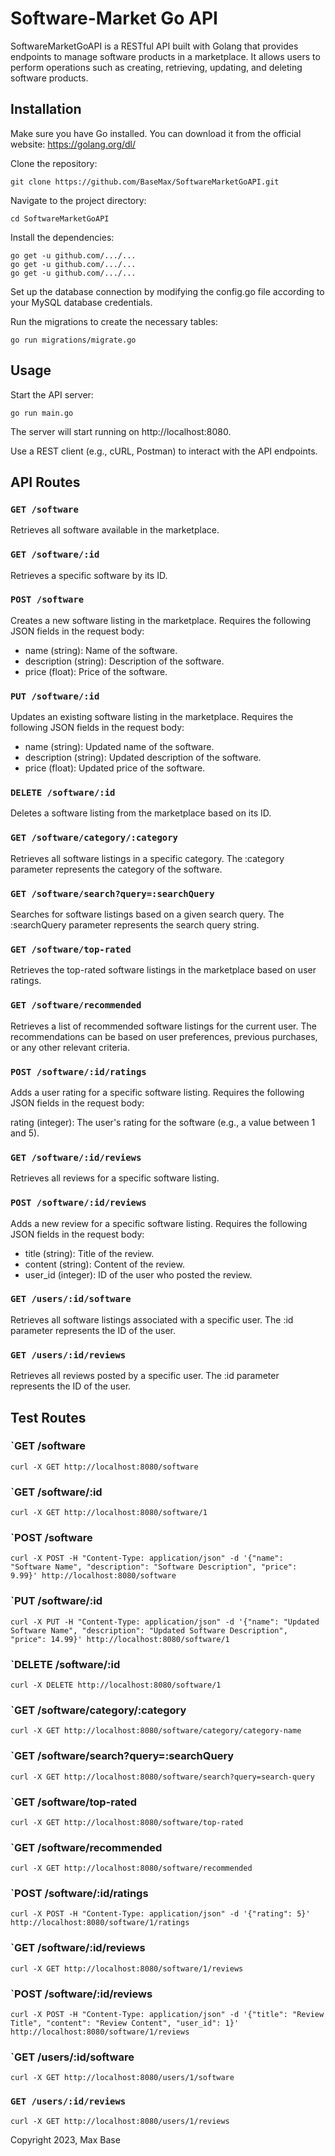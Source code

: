 # Software-Market Go API

SoftwareMarketGoAPI is a RESTful API built with Golang that provides endpoints to manage software products in a marketplace. It allows users to perform operations such as creating, retrieving, updating, and deleting software products.

## Installation

Make sure you have Go installed. You can download it from the official website: https://golang.org/dl/

Clone the repository:

```shell
git clone https://github.com/BaseMax/SoftwareMarketGoAPI.git
```

Navigate to the project directory:

```shell
cd SoftwareMarketGoAPI
```

Install the dependencies:

```shell
go get -u github.com/.../...
go get -u github.com/.../...
go get -u github.com/.../...
```

Set up the database connection by modifying the config.go file according to your MySQL database credentials.

Run the migrations to create the necessary tables:

```shell
go run migrations/migrate.go
```

## Usage

Start the API server:

```shell
go run main.go
```

The server will start running on http://localhost:8080.

Use a REST client (e.g., cURL, Postman) to interact with the API endpoints.

## API Routes

### `GET /software`

Retrieves all software available in the marketplace.

### `GET /software/:id`

Retrieves a specific software by its ID.

### `POST /software`

Creates a new software listing in the marketplace. Requires the following JSON fields in the request body:

  - name (string): Name of the software.
  - description (string): Description of the software.
  - price (float): Price of the software.

### `PUT /software/:id`

Updates an existing software listing in the marketplace. Requires the following JSON fields in the request body:

  - name (string): Updated name of the software.
  - description (string): Updated description of the software.
  - price (float): Updated price of the software.

### `DELETE /software/:id`

Deletes a software listing from the marketplace based on its ID.

### `GET /software/category/:category`

Retrieves all software listings in a specific category. The :category parameter represents the category of the software.

### `GET /software/search?query=:searchQuery`

Searches for software listings based on a given search query. The :searchQuery parameter represents the search query string.

### `GET /software/top-rated`

Retrieves the top-rated software listings in the marketplace based on user ratings.

### `GET /software/recommended`

Retrieves a list of recommended software listings for the current user. The recommendations can be based on user preferences, previous purchases, or any other relevant criteria.

### `POST /software/:id/ratings`

Adds a user rating for a specific software listing. Requires the following JSON fields in the request body:

rating (integer): The user's rating for the software (e.g., a value between 1 and 5).

### `GET /software/:id/reviews`

Retrieves all reviews for a specific software listing.

### `POST /software/:id/reviews`

Adds a new review for a specific software listing. Requires the following JSON fields in the request body:

  - title (string): Title of the review.
  - content (string): Content of the review.
  - user_id (integer): ID of the user who posted the review.

### `GET /users/:id/software`

Retrieves all software listings associated with a specific user. The :id parameter represents the ID of the user.

### `GET /users/:id/reviews`

Retrieves all reviews posted by a specific user. The :id parameter represents the ID of the user.

## Test Routes

### `GET /software

```shell
curl -X GET http://localhost:8080/software
```

### `GET /software/:id

```shell
curl -X GET http://localhost:8080/software/1
```

### `POST /software

```shell
curl -X POST -H "Content-Type: application/json" -d '{"name": "Software Name", "description": "Software Description", "price": 9.99}' http://localhost:8080/software
```

### `PUT /software/:id

```shell
curl -X PUT -H "Content-Type: application/json" -d '{"name": "Updated Software Name", "description": "Updated Software Description", "price": 14.99}' http://localhost:8080/software/1
```

### `DELETE /software/:id

```shell
curl -X DELETE http://localhost:8080/software/1
```

### `GET /software/category/:category

```shell
curl -X GET http://localhost:8080/software/category/category-name
```

### `GET /software/search?query=:searchQuery

```shell
curl -X GET http://localhost:8080/software/search?query=search-query
```

### `GET /software/top-rated

```shell
curl -X GET http://localhost:8080/software/top-rated
```

### `GET /software/recommended

```shell
curl -X GET http://localhost:8080/software/recommended
```

### `POST /software/:id/ratings

```shell
curl -X POST -H "Content-Type: application/json" -d '{"rating": 5}' http://localhost:8080/software/1/ratings
```

### `GET /software/:id/reviews

```shell
curl -X GET http://localhost:8080/software/1/reviews
```

### `POST /software/:id/reviews

```shell
curl -X POST -H "Content-Type: application/json" -d '{"title": "Review Title", "content": "Review Content", "user_id": 1}' http://localhost:8080/software/1/reviews
```

### `GET /users/:id/software

```shell
curl -X GET http://localhost:8080/users/1/software
```

### `GET /users/:id/reviews`

```shell
curl -X GET http://localhost:8080/users/1/reviews
```

Copyright 2023, Max Base
